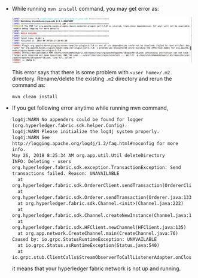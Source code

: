 
* While running `mvn install` command, you may get error as:

  ![](images/err1.png)

  This error says that there is some problem with `<user home>/.m2` directory. Rename/delete the existing `.m2` directory and   rerun the command as:

  ```
  mvn clean install
  ```

* If you get following error anytime while running mvn command,

    ```
    log4j:WARN No appenders could be found for logger (org.hyperledger.fabric.sdk.helper.Config).
    log4j:WARN Please initialize the log4j system properly.
    log4j:WARN See http://logging.apache.org/log4j/1.2/faq.html#noconfig for more info.
    May 26, 2018 8:25:34 AM org.app.util.Util deleteDirectory
    INFO: Deleting - users
    org.hyperledger.fabric.sdk.exception.TransactionException: Send transactions failed. Reason: UNAVAILABLE
      at org.hyperledger.fabric.sdk.OrdererClient.sendTransaction(OrdererClient.java:169)
      at org.hyperledger.fabric.sdk.Orderer.sendTransaction(Orderer.java:133)
      at org.hyperledger.fabric.sdk.Channel.<init>(Channel.java:222)
      at org.hyperledger.fabric.sdk.Channel.createNewInstance(Channel.java:1121)
      at org.hyperledger.fabric.sdk.HFClient.newChannel(HFClient.java:135)
      at org.app.network.CreateChannel.main(CreateChannel.java:76)
    Caused by: io.grpc.StatusRuntimeException: UNAVAILABLE
      at io.grpc.Status.asRuntimeException(Status.java:540)
      at io.grpc.stub.ClientCalls$StreamObserverToCallListenerAdapter.onClose(ClientCalls.java:392)
    ```

    it means that your hyperledger fabric network is not up and running.
